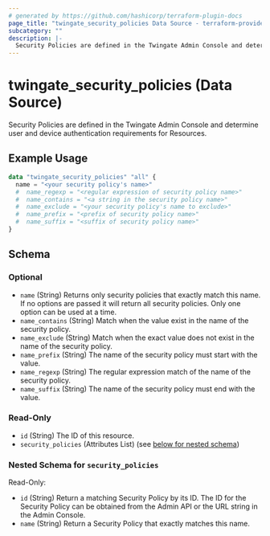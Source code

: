 ```yaml
---
# generated by https://github.com/hashicorp/terraform-plugin-docs
page_title: "twingate_security_policies Data Source - terraform-provider-twingate"
subcategory: ""
description: |-
  Security Policies are defined in the Twingate Admin Console and determine user and device authentication requirements for Resources.
---
```


# twingate_security_policies (Data Source)

Security Policies are defined in the Twingate Admin Console and determine user and device authentication requirements for Resources.

## Example Usage

```terraform
data "twingate_security_policies" "all" {
  name = "<your security policy's name>"
  #  name_regexp = "<regular expression of security policy name>"
  #  name_contains = "<a string in the security policy name>"
  #  name_exclude = "<your security policy's name to exclude>"
  #  name_prefix = "<prefix of security policy name>"
  #  name_suffix = "<suffix of security policy name>"
}
```

<!-- schema generated by tfplugindocs -->
## Schema

### Optional

- `name` (String) Returns only security policies that exactly match this name. If no options are passed it will return all security policies. Only one option can be used at a time.
- `name_contains` (String) Match when the value exist in the name of the security policy.
- `name_exclude` (String) Match when the exact value does not exist in the name of the security policy.
- `name_prefix` (String) The name of the security policy must start with the value.
- `name_regexp` (String) The regular expression match of the name of the security policy.
- `name_suffix` (String) The name of the security policy must end with the value.

### Read-Only

- `id` (String) The ID of this resource.
- `security_policies` (Attributes List) (see [below for nested schema](#nestedatt--security_policies))

<a id="nestedatt--security_policies"></a>
### Nested Schema for `security_policies`

Read-Only:

- `id` (String) Return a matching Security Policy by its ID. The ID for the Security Policy can be obtained from the Admin API or the URL string in the Admin Console.
- `name` (String) Return a Security Policy that exactly matches this name.
